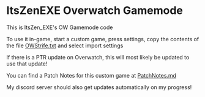 # ItsZenEXE Overwatch Gamemode

This is ItsZen_EXE's OW Gamemode code

To use it in-game, start a custom game, press settings, copy the contents of the file [OWStrife.txt](OWStrife.txt) and select import settings

If there is a PTR update on Overwatch, this will most likely be updated to use that update!

You can find a Patch Notes for this custom game at [PatchNotes.md](PatchNotes.md)

My discord server should also get updates automatically on my progress!
